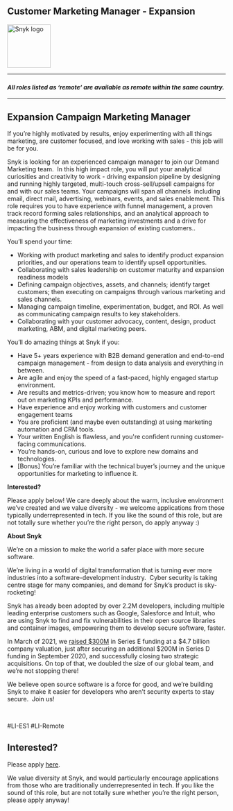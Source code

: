 Customer Marketing Manager - Expansion
---

<img src="https://res.cloudinary.com/snyk/image/upload/v1537345894/press-kit/brand/logo-black.png" width="100" alt="Snyk logo" />

<hr>
<h3><em><strong><sub>All roles listed as ‘remote’ are available as remote within the same country.</sub></strong></em></h3>
<hr>
<h2><strong>Expansion Campaign Marketing Manager</strong></h2>
<p><span style="font-weight: 400;">If you’re highly motivated by results, enjoy experimenting with all things marketing, are customer focused, and love working with sales - this job will be for you.</span></p>
<p><span style="font-weight: 400;">Snyk is looking for an experienced campaign manager to join our Demand Marketing team.&nbsp; In this high impact role, you will put your analytical curiosities and creativity to work - driving expansion pipeline by designing and running highly targeted, multi-touch cross-sell/upsell campaigns for and with our sales teams. Your campaigns will span all channels&nbsp; including email, direct mail, advertising, webinars, events, and sales enablement. This role requires you to have experience with funnel management, a proven track record forming sales relationships, and an analytical approach to measuring the effectiveness of marketing investments and </span><span style="font-weight: 400;">a drive for impacting the business through expansion of existing customers.</span><span style="font-weight: 400;">.</span></p>
<p><span style="font-weight: 400;">You’ll spend your time:&nbsp;</span></p>
<ul>
<li style="font-weight: 400;"><span style="font-weight: 400;">Working with product marketing and sales to identify product expansion priorities, and our operations team to identify upsell opportunities.</span></li>
<li style="font-weight: 400;"><span style="font-weight: 400;">Collaborating with sales leadership on customer maturity and expansion readiness models</span></li>
<li style="font-weight: 400;"><span style="font-weight: 400;">Defining campaign objectives, assets, and channels; identify target customers; then executing on campaigns through various marketing and sales channels.</span></li>
<li style="font-weight: 400;"><span style="font-weight: 400;">Managing campaign timeline, experimentation, budget, and ROI. As well as communicating campaign results to key stakeholders.</span></li>
<li style="font-weight: 400;"><span style="font-weight: 400;">Collaborating with your customer advocacy, content, design, product marketing, ABM, and digital marketing peers.&nbsp;</span></li>
</ul>
<p><span style="font-weight: 400;">You’ll do amazing things at Snyk if you:</span></p>
<ul>
<li style="font-weight: 400;"><span style="font-weight: 400;">Have 5+ years experience with B2B demand generation and end-to-end campaign management - from design to data analysis and everything in between.</span></li>
<li style="font-weight: 400;"><span style="font-weight: 400;">Are agile and enjoy the speed of a fast-paced, highly engaged startup environment.</span></li>
<li style="font-weight: 400;"><span style="font-weight: 400;">Are results and metrics-driven; you know how to measure and report out on marketing KPIs and performance.</span></li>
<li style="font-weight: 400;"><span style="font-weight: 400;">Have experience and enjoy working with customers and customer engagement teams</span></li>
<li style="font-weight: 400;"><span style="font-weight: 400;">You are proficient (and maybe even outstanding) at using marketing automation and CRM tools.&nbsp;</span></li>
<li style="font-weight: 400;"><span style="font-weight: 400;">Your written English is flawless, and you're confident running customer-facing communications.</span></li>
<li style="font-weight: 400;"><span style="font-weight: 400;">You’re hands-on, curious and love to explore new domains and technologies.</span></li>
<li style="font-weight: 400;"><span style="font-weight: 400;">[Bonus] You’re familiar with the technical buyer’s journey and the unique opportunities for marketing to influence it.</span></li>
</ul>
<p><strong>Interested?</strong></p>
<p><span style="font-weight: 400;">Please apply below! We care deeply about the warm, inclusive environment we’ve created and we value diversity - we welcome applications from those typically underrepresented in tech. If you like the sound of this role, but are not totally sure whether you’re the right person, do apply anyway :)</span></p>
<p class="p1"><span class="s1"><strong>About Snyk</strong></span></p>
<p><span style="font-weight: 400;">We’re on a mission to make the world a safer place with more secure software.</span></p>
<p><span style="font-weight: 400;">We’re living in a world of digital transformation that is turning ever more industries into a software-development industry.&nbsp; Cyber security is taking centre stage for many companies, and demand for Snyk’s product is sky-rocketing!&nbsp;&nbsp;</span></p>
<p><span style="font-weight: 400;">Snyk has already been adopted by over 2.2M developers, including multiple leading enterprise customers such as Google, Salesforce and Intuit, who are using Snyk to find and fix vulnerabilities in their open source libraries and container images, empowering them to develop secure software, faster.</span></p>
<p><span style="font-weight: 400;">In March of 2021, we <a href="https://snyk.io/news/snyk-advances-developer-first-security-with-series-e-investment/" target="_blank">raised $300M</a> in Series E funding at a $4.7 billion company valuation, just after securing an additional $200M in Series D funding in September 2020, and successfully closing two strategic acquisitions. On top of that, we doubled the size of our global team, and we’re not stopping there!&nbsp;&nbsp;</span></p>
<p><span style="font-weight: 400;">We believe open source software is a force for good, and we’re building Snyk to make it easier for developers who aren’t security experts to stay secure.&nbsp; Join us!</span></p>
<p>&nbsp;</p>
<p><span style="font-weight: 400;">#LI-ES1 #LI-Remote</span></p>

Interested?
---

Please apply [here](https://boards.greenhouse.io/snyk/jobs/5059275002#app).

We value diversity at Snyk, and would particularly encourage applications from those who are traditionally underrepresented in tech.
If you like the sound of this role, but are not totally sure whether you’re the right person, please apply anyway!
